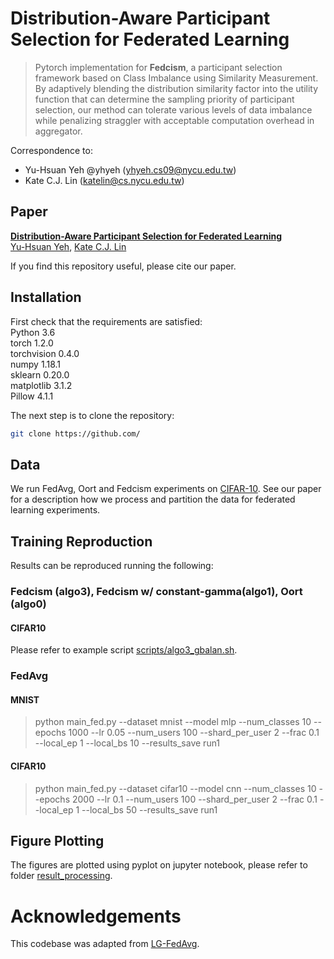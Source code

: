 # Distribution-Aware Participant Selection for Federated Learning

> Pytorch implementation for **Fedcism**, a participant selection framework based on Class Imbalance using Similarity Measurement. 
> By adaptively blending the distribution similarity factor into the utility function that can determine the sampling priority of participant selection, our method can tolerate various levels of data imbalance while penalizing straggler with acceptable computation overhead in aggregator.

Correspondence to: 
  - Yu-Hsuan Yeh @yhyeh (yhyeh.cs09@nycu.edu.tw)
  - Kate C.J. Lin (katelin@cs.nycu.edu.tw)
  
## Paper

[**Distribution-Aware Participant Selection for Federated Learning**](https://)<br>
[Yu-Hsuan Yeh](https://www.linkedin.com/in/yhyeh/), [Kate C.J. Lin](https://people.cs.nctu.edu.tw/~katelin/)<br>

If you find this repository useful, please cite our paper.

## Installation

First check that the requirements are satisfied:</br>
Python 3.6</br>
torch 1.2.0</br>
torchvision 0.4.0</br>
numpy 1.18.1</br>
sklearn 0.20.0</br>
matplotlib 3.1.2</br>
Pillow 4.1.1</br>

The next step is to clone the repository:
```bash
git clone https://github.com/
```

## Data

We run FedAvg, Oort and Fedcism experiments on [CIFAR-10](https://www.cs.toronto.edu/~kriz/cifar.html). See our paper for a description how we process and partition the data for federated learning experiments.

## Training Reproduction
Results can be reproduced running the following:

### Fedcism (algo3), Fedcism w/ constant-gamma(algo1), Oort (algo0)
#### CIFAR10 
Please refer to example script [scripts/algo3_gbalan.sh](scripts/algo3_gbalan.sh).

### FedAvg
#### MNIST
> python main_fed.py --dataset mnist --model mlp --num_classes 10 --epochs 1000 --lr 0.05 --num_users 100 --shard_per_user 2 --frac 0.1 --local_ep 1 --local_bs 10 --results_save run1

#### CIFAR10 
> python main_fed.py --dataset cifar10 --model cnn --num_classes 10 --epochs 2000 --lr 0.1 --num_users 100 --shard_per_user 2 --frac 0.1 --local_ep 1 --local_bs 50 --results_save run1

## Figure Plotting
The figures are plotted using pyplot on jupyter notebook, please refer to folder [result_processing](result_processing/).
# Acknowledgements
This codebase was adapted from [LG-FedAvg](https://github.com/pliang279/LG-FedAvg).
